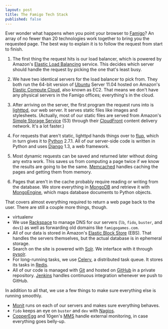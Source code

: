 ```yaml
---
layout: post
title: The Famigo Tech Stack
published: false
---
```


Ever wonder what happens when you point your browser to [Famigo][]?
An array of no fewer than 20 technologies work together to bring
you the requested page. The best way to explain it is to follow the
request from start to finish.

1.  The first thing the request hits is our load balancer, which
    is powered by Amazon's [Elastic Load Balancing][] service. This
    decides which server should handle the request by picking the
    one that's least busy.

2.  We have two identical servers for the load balancer to pick
    from. They both run the 64-bit version of [Ubuntu][] Server
    11.04 hosted on Amazon's [Elastic Compute Cloud][], also known
    as EC2. That means we don't have any physical servers in the
    Famigo offices; everything's in the cloud.

3.  After arriving on the server, the first program the request
    runs into is [lighttpd][], our web server. It serves static
    files like images and stylesheets. (Actually, most of our static
    files are served from Amazon's [Simple Storage Service][] (S3)
    through their [CloudFront][] content delivery network. It's a
    lot faster.)

4.  For requests that aren't static, lighttpd hands things over to
    [flup][], which in turn gives it to [Python][] 2.7.1. All of
    our server-side code is written in Python and uses [Django][]
    1.3, a web framework.

5.  Most dynamic requests can be saved and returned later without
    doing any extra work. This saves us from computing a page twice
    if we know the results are going to be the same. [Memcached][]
    handles caching the pages and getting them from memory.

6.  Pages that aren't in the cache probably require reading or
    writing from the database. We store everything in [MongoDB][]
    and retrieve it with [MongoEngine][], which maps database
    documents to Python objects.

That covers almost everything required to return a web page back
to the user. There are still a couple more things, though.

-   virtualenv
-   We use [Rackspace][] to manage DNS for our servers (`lb`, `fido`,
    `buster`, and `dev1`) as well as forwarding old domains like
    `famigogames.com`.
-   All of our data is stored in Amazon's [Elastic Block Store][]
    (EBS). That handles the servers themselves, but the actual database
    is in ephemeral storage.
-   Search on the site is powered with [Solr][]. We interface with
    it through [pysolr][].
-   For long-running tasks, we use [Celery][], a distributed task
    queue. It stores its tasks in [Redis][].
-   All of our code is managed with [Git][] and hosted on [GitHub][]
    in a private repository. [Jenkins][] handles continuous integration
    whenever we push to GitHub.

In addition to all that, we use a few things to make sure everything
else is running smoothly.

-   [Monit][] runs on each of our servers and makes sure everything
    behaves.
-   `fido` keeps an eye on `buster` and `dev` with [Nagios][].
-   [CopperEgg][] and 10gen's [MMS][] handle external monitoring,
    in case everything goes belly-up.

  [famigo]: http://www.famigo.com
  [elastic load balancing]: http://aws.amazon.com/elasticloadbalancing/
  [ubuntu]: http://www.ubuntu.com
  [elastic compute cloud]: http://aws.amazon.com/ec2/
  [lighttpd]: http://www.lighttpd.net
  [simple storage service]: http://aws.amazon.com/s3/
  [cloudfront]: http://aws.amazon.com/cloudfront/
  [flup]: http://trac.saddi.com/flup
  [python]: http://www.python.org
  [virtualenv]: http://www.virtualenv.org
  [django]: https://www.djangoproject.com
  [memcached]: http://memcached.org
  [mongodb]: http://www.mongodb.org
  [mongoengine]: http://mongoengine.org
  [rackspace]: http://www.rackspace.com
  [elastic block store]: http://aws.amazon.com/ebs/
  [solr]: http://lucene.apache.org/solr/
  [pysolr]: https://github.com/toastdriven/pysolr
  [celery]: http://celeryproject.org
  [redis]: http://redis.io
  [git]: http://git-scm.com
  [github]: https://github.com
  [jenkins]: http://jenkins-ci.org
  [monit]: http://mmonit.com/monit/
  [nagios]: http://www.nagios.org
  [copperegg]: http://copperegg.com
  [mms]: http://www.10gen.com/mongodb-monitoring-service
